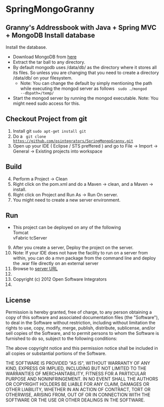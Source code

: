 SpringMongoGranny
================

Granny's Addressbook with Java + Spring MVC + MongoDB
Install database
----------------
Install the database.
* Download MongoDB from [here](http://www.mongodb.org/downloads)
* Extract the tar ball to any directory. 
* By default mongodb uses /data/db/ as the directory where it stores all its files. So unless you are changing that you need to create a directory /data/db/ on your filesystem.
    * Note: You can change the default by simply mentioning the path while executing the mongod server as follows <code> sudo ./mongod --dbpath=/temp/</code>
* Start the mongod server by running the mongod executable. Note: You might need sudo access for this.

Checkout Project from git
-------------------------
1. Install git  <code>sudo apt-get install git</code>
2. Do a <code> git clone https://github.com/osintegrators/SpringMongoGranny.git </code>
2. Open up your IDE ( Eclipse / STS preffered ) and go to File -> Import -> General -> Existing projects into workspace

Build
-----
4. Perform a Project -> Clean
5. Right click on the pom.xml and do a Maven -> clean, and a Maven -> install.
6. Right click on Project and Run As -> Run On server.
7. You might need to create a new server environment.

Run
---
* This project can be deployed on any of the following
<br> Tomcat
<br> vFabric tcServer
9. After you create a server, Deploy the project on the server. 
10. Note: If your IDE does not have the facility to run on a server from within, you can do a mvn package from the command line and deploy the .war file directly on an external server
11. Browse to [server URL](http://localhost:8080/SpringMongoGranny/)
12. 
13. Copyright (c) 2012 Open Software Integrators
14. 
License
--------

Permission is hereby granted, free of charge, to any person obtaining a copy of this software and associated documentation files (the "Software"), to deal in the Software without restriction, including without limitation the rights to use, copy, modify, merge, publish, distribute, sublicense, and/or sell copies of the Software, and to permit persons to whom the Software is furnished to do so, subject to the following conditions:

The above copyright notice and this permission notice shall be included in all copies or substantial portions of the Software.

THE SOFTWARE IS PROVIDED "AS IS", WITHOUT WARRANTY OF ANY KIND, EXPRESS OR IMPLIED, INCLUDING BUT NOT LIMITED TO THE WARRANTIES OF MERCHANTABILITY, FITNESS FOR A PARTICULAR PURPOSE AND NONINFRINGEMENT. IN NO EVENT SHALL THE AUTHORS OR COPYRIGHT HOLDERS BE LIABLE FOR ANY CLAIM, DAMAGES OR OTHER LIABILITY, WHETHER IN AN ACTION OF CONTRACT, TORT OR OTHERWISE, ARISING FROM, OUT OF OR IN CONNECTION WITH THE SOFTWARE OR THE USE OR OTHER DEALINGS IN THE SOFTWARE.
